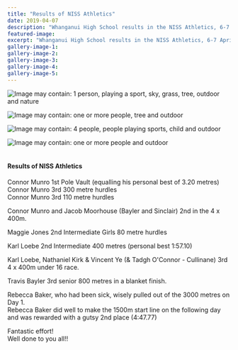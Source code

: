```yaml
---
title: "Results of NISS Athletics"
date: 2019-04-07
description: "Whanganui High School results in the NISS Athletics, 6-7 April 2019 in Tauranga Domain, Tauranga..."
featured-image: 
excerpt: "Whanganui High School results in the NISS Athletics, 6-7 April 2019 in Tauranga Domain, Tauranga."
gallery-image-1: 
gallery-image-2: 
gallery-image-3: 
gallery-image-4: 
gallery-image-5: 
---
```


<p><img src="https://scontent-syd2-1.xx.fbcdn.net/v/t1.0-9/57038209_1229146723901098_5571410453722038272_n.jpg?_nc_cat=103&amp;_nc_ht=scontent-syd2-1.xx&amp;oh=c78c77c10f456d6736dc8798517b10da&amp;oe=5D354DC0" alt="Image may contain: 1 person, playing a sport, sky, grass, tree, outdoor and nature" /></p>
<p><img src="https://scontent-syd2-1.xx.fbcdn.net/v/t1.0-9/56877187_1229146340567803_5590944205502414848_n.jpg?_nc_cat=107&amp;_nc_ht=scontent-syd2-1.xx&amp;oh=4d7005ea11cdc6871f21b4f8b9192fcf&amp;oe=5D3290D5" alt="Image may contain: one or more people, tree and outdoor" /></p>
<p><img src="https://scontent-syd2-1.xx.fbcdn.net/v/t1.0-9/56806578_1229147413901029_8414880125971070976_n.jpg?_nc_cat=103&amp;_nc_ht=scontent-syd2-1.xx&amp;oh=3eeeebc10333ea229c08acf9dc783101&amp;oe=5D4F23DA" alt="Image may contain: 4 people, people playing sports, child and outdoor" /></p>
<p><img src="https://scontent-syd2-1.xx.fbcdn.net/v/t1.0-9/56679294_1229146077234496_4751163926018785280_n.jpg?_nc_cat=106&amp;_nc_ht=scontent-syd2-1.xx&amp;oh=00344074012aa950162dd73cc1c9c715&amp;oe=5D038171" alt="Image may contain: one or more people and outdoor" /></p>
<h4><br />Results of NISS Athletics</h4>
<p>Connor Munro 1st Pole Vault (equalling his personal best of 3.20 metres)<br />Connor Munro 3rd 300 metre hurdles<br />Connor Munro 3rd 110 metre hurdles</p>
<div class="text_exposed_show">
<p>Connor Munro and Jacob Moorhouse (Bayler and Sinclair) 2nd in the 4 x 400m.</p>
<p>Maggie Jones 2nd Intermediate Girls 80 metre hurdles</p>
<p>Karl Loebe 2nd Intermediate 400 metres (personal best 1:57.10)</p>
<p>Karl Loebe, Nathaniel Kirk &amp; Vincent Ye (&amp; Tadgh O'Connor - Cullinane) 3rd 4 x 400m under 16 race.</p>
<p>Travis Bayler 3rd senior 800 metres in a blanket finish.</p>
<p>Rebecca Baker, who had been sick, wisely pulled out of the 3000 metres on Day 1.<br />Rebecca Baker did well to make the 1500m start line on the following day and was rewarded with a gutsy 2nd place (4:47.77)</p>
<p>Fantastic effort!&nbsp;<br />Well done to you all!!</p>
</div>

